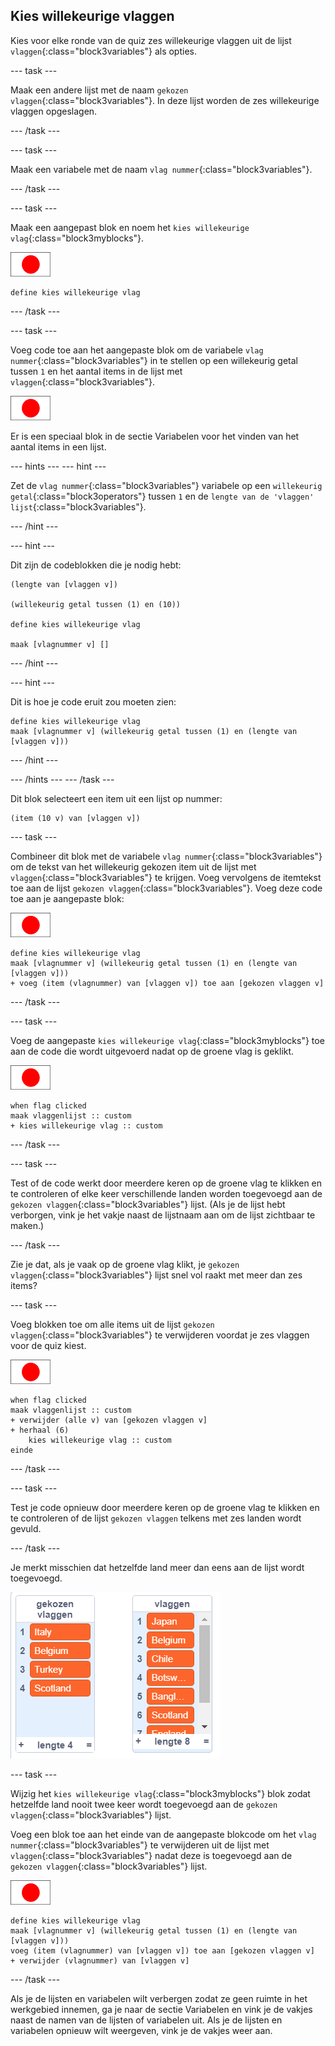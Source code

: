 ## Kies willekeurige vlaggen

Kies voor elke ronde van de quiz zes willekeurige vlaggen uit de lijst `vlaggen`{:class="block3variables"} als opties.

--- task ---

Maak een andere lijst met de naam `gekozen vlaggen`{:class="block3variables"}. In deze lijst worden de zes willekeurige vlaggen opgeslagen.

--- /task ---

--- task ---

Maak een variabele met de naam `vlag nummer`{:class="block3variables"}.

--- /task ---

--- task ---

Maak een aangepast blok en noem het `kies willekeurige vlag`{:class="block3myblocks"}.

![Vlag sprite](images/flag-sprite.png)

```blocks3
define kies willekeurige vlag
```

--- /task ---

--- task ---

Voeg code toe aan het aangepaste blok om de variabele `vlag nummer`{:class="block3variables"} in te stellen op een willekeurig getal tussen `1` en het aantal items in de lijst met `vlaggen`{:class="block3variables"}.

![Vlag sprite](images/flag-sprite.png)

Er is een speciaal blok in de sectie Variabelen voor het vinden van het aantal items in een lijst.

--- hints ---
 --- hint ---

Zet de `vlag nummer`{:class="block3variables"} variabele op een `willekeurig getal`{:class="block3operators"} tussen `1` en de `lengte van de 'vlaggen' lijst`{:class="block3variables"}.

--- /hint ---

--- hint ---

Dit zijn de codeblokken die je nodig hebt:

```blocks3
(lengte van [vlaggen v])

(willekeurig getal tussen (1) en (10))

define kies willekeurige vlag

maak [vlagnummer v] []
```

--- /hint ---

--- hint ---

Dit is hoe je code eruit zou moeten zien:

```blocks3
define kies willekeurige vlag
maak [vlagnummer v] (willekeurig getal tussen (1) en (lengte van [vlaggen v]))
```

--- /hint ---

--- /hints --- --- /task ---

Dit blok selecteert een item uit een lijst op nummer:

```blocks3
(item (10 v) van [vlaggen v])
```

--- task ---

Combineer dit blok met de variabele `vlag nummer`{:class="block3variables"} om de tekst van het willekeurig gekozen item uit de lijst met `vlaggen`{:class="block3variables"} te krijgen. Voeg vervolgens de itemtekst toe aan de lijst `gekozen vlaggen`{:class="block3variables"}. Voeg deze code toe aan je aangepaste blok:

![Vlag sprite](images/flag-sprite.png)

```blocks3
define kies willekeurige vlag
maak [vlagnummer v] (willekeurig getal tussen (1) en (lengte van [vlaggen v]))
+ voeg (item (vlagnummer) van [vlaggen v]) toe aan [gekozen vlaggen v]
```

--- /task ---

--- task ---

Voeg de aangepaste `kies willekeurige vlag`{:class="block3myblocks"} toe aan de code die wordt uitgevoerd nadat op de groene vlag is geklikt.

![Vlag sprite](images/flag-sprite.png)

```blocks3
when flag clicked
maak vlaggenlijst :: custom
+ kies willekeurige vlag :: custom
```

--- /task ---

--- task ---

Test of de code werkt door meerdere keren op de groene vlag te klikken en te controleren of elke keer verschillende landen worden toegevoegd aan de `gekozen vlaggen`{:class="block3variables"} lijst. (Als je de lijst hebt verborgen, vink je het vakje naast de lijstnaam aan om de lijst zichtbaar te maken.)

--- /task ---

Zie je dat, als je vaak op de groene vlag klikt, je `gekozen vlaggen`{:class="block3variables"} lijst snel vol raakt met meer dan zes items?

--- task ---

Voeg blokken toe om alle items uit de lijst `gekozen vlaggen`{:class="block3variables"} te verwijderen voordat je zes vlaggen voor de quiz kiest.

![Vlag sprite](images/flag-sprite.png)

```blocks3
when flag clicked
maak vlaggenlijst :: custom
+ verwijder (alle v) van [gekozen vlaggen v]
+ herhaal (6)
    kies willekeurige vlag :: custom
einde
```

--- /task ---

--- task ---

Test je code opnieuw door meerdere keren op de groene vlag te klikken en te controleren of de lijst `gekozen vlaggen` telkens met zes landen wordt gevuld.

--- /task ---

Je merkt misschien dat hetzelfde land meer dan eens aan de lijst wordt toegevoegd.

![Dubbele landen](images/duplicate-countries.png)

--- task ---

Wijzig het `kies willekeurige vlag`{:class="block3myblocks"} blok zodat hetzelfde land nooit twee keer wordt toegevoegd aan de `gekozen vlaggen`{:class="block3variables"} lijst.

Voeg een blok toe aan het einde van de aangepaste blokcode om het `vlag nummer`{:class="block3variables"} te verwijderen uit de lijst met `vlaggen`{:class="block3variables"} nadat deze is toegevoegd aan de `gekozen vlaggen`{:class="block3variables"} lijst.

![Vlag sprite](images/flag-sprite.png)

```blocks3
define kies willekeurige vlag
maak [vlagnummer v] (willekeurig getal tussen (1) en (lengte van [vlaggen v]))
voeg (item (vlagnummer) van [vlaggen v]) toe aan [gekozen vlaggen v]
+ verwijder (vlagnummer) van [vlaggen v]
```

--- /task ---

Als je de lijsten en variabelen wilt verbergen zodat ze geen ruimte in het werkgebied innemen, ga je naar de sectie Variabelen en vink je de vakjes naast de namen van de lijsten of variabelen uit. Als je de lijsten en variabelen opnieuw wilt weergeven, vink je de vakjes weer aan.